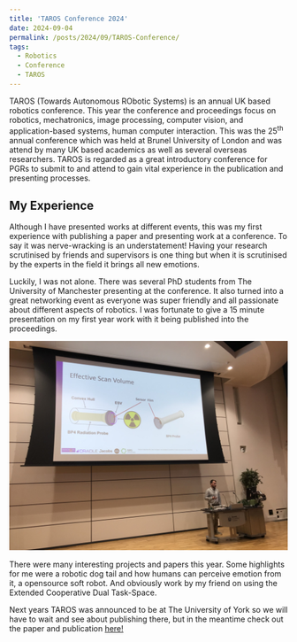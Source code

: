 ```yaml
---
title: 'TAROS Conference 2024'
date: 2024-09-04
permalink: /posts/2024/09/TAROS-Conference/
tags:
  - Robotics
  - Conference
  - TAROS
---
```


TAROS (Towards Autonomous RObotic Systems) is an annual UK based robotics conference. This year the conference and proceedings focus on robotics, mechatronics, image processing, computer vision, and application-based systems, human computer interaction. This was the 25<sup>th</sup> annual conference which was held at Brunel University of London and was attend by many UK based academics as well as several overseas researchers. TAROS is regarded as a great introductory conference for PGRs to submit to and attend to gain vital experience in the publication and presenting processes.

My Experience
------
Although I have presented works at different events, this was my first experience with publishing a paper and presenting work at a conference. To say it was nerve-wracking is an understatement! Having your research scrutinised by friends and supervisors is one thing but when it is scrutinised by the experts in the field it brings all new emotions.

Luckily, I was not alone. There was several PhD students from The University of Manchester presenting at the conference. It also turned into a great networking event as everyone was super friendly and all passionate about different aspects of robotics. I was fortunate to give a 15 minute presentation on my first year work with it being published into the proceedings.

![Presenting at TAROS 2024](/images/TAROS_Presenting.png "Presenting at TAROS 2024")
  
There were many interesting projects and papers this year. Some highlights for me were a robotic dog tail and how humans can perceive emotion from it, a opensource soft robot. And obviously work by my friend on using the Extended Cooperative Dual Task-Space.

Next years TAROS was announced to be at The University of York so we will have to wait and see about publishing there, but in the meantime check out the paper and publication [here!](https://joshua-bettles.github.io/publication/2024-08-24-Accessibility-TAROS-2024) 
